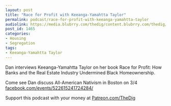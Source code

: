 ```yaml
---
layout: post
title: "Race for Profit with Keeanga-Yamahtta Taylor"
permalink: podcast/race-for-profit-with-keeanga-yamahtta-taylor
audiolink: https://media.blubrry.com/thedig/content.blubrry.com/thedig/The_Dig-EP_242-KYT.mp3
post_id: 1465
categories: 
- Housing
- Segregation
tags: 
- Keeanga-Yamahtta Taylor
---
```


Dan interviews Keeanga-Yamahtta Taylor on her book 
Race for Profit: How Banks and the Real Estate Industry Undermined Black Homeownership. 

Come see Dan discuss All-American Nativism in Boston on 3/4 
[facebook.com/events/522615241724284/](http://facebook.com/events/522615241724284/)

Support this podcast with your money at 
[Patreon.com/TheDig](http://Patreon.com/TheDig)